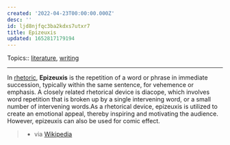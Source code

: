 ```yaml
---
created: '2022-04-23T00:00:00.000Z'
desc: ''
id: ljd8njfqc3ba2kdxs7utxr7
title: Epizeuxis
updated: 1652817179194
---
```

   
Topics::  [literature](../topics/literature.md), [writing](../topics/writing.md)   
   
   
---   
   
In [rhetoric](../topics/rhetoric.md), **Epizeuxis** is the repetition of a word or phrase in immediate succession, typically within the same sentence, for vehemence or emphasis. A closely related rhetorical device is diacope, which involves word repetition that is broken up by a single intervening word, or a small number of intervening words.As a rhetorical device, epizeuxis is utilized to create an emotional appeal, thereby inspiring and motivating the audience. However, epizeuxis can also be used for comic effect.   
   
> - via [Wikipedia](https://en.wikipedia.org/wiki/Epizeuxis)